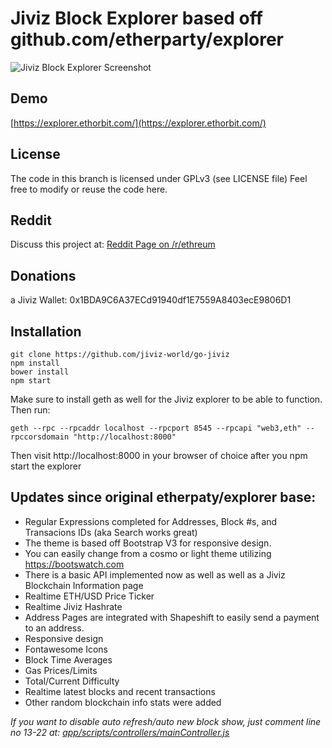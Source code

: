 # Jiviz Block Explorer based off github.com/etherparty/explorer

![Jiviz Block Explorer Screenshot](https://i.imgur.com/8dPnAct.jpg)

## Demo

[https://explorer.ethorbit.com/](https://explorer.ethorbit.com/)

## License

The code in this branch is licensed under GPLv3 (see LICENSE file)
Feel free to modify or reuse the code here.

## Reddit

Discuss this project at: [Reddit Page on /r/ethreum](https://www.reddit.com/r/ethereum/comments/7lwft2/new_ethereum_block_explorer_updated_version_of/)

## Donations

a Jiviz Wallet: 0x1BDA9C6A37ECd91940df1E7559A8403ecE9806D1

## Installation

```
git clone https://github.com/jiviz-world/go-jiviz
npm install
bower install
npm start
```

Make sure to install geth as well for the Jiviz explorer to be able to function. Then run:
```
geth --rpc --rpcaddr localhost --rpcport 8545 --rpcapi "web3,eth" --rpccorsdomain "http://localhost:8000"
```

Then visit http://localhost:8000 in your browser of choice after you npm start the explorer

## Updates since original etherpaty/explorer base:

- Regular Expressions completed for Addresses, Block #s, and Transacions IDs (aka Search works great)
- The theme is based off Bootstrap V3 for responsive design.
- You can easily change from a cosmo or light theme utilizing https://bootswatch.com
- There is a basic API implemented now as well as well as a Jiviz Blockchain Information page
- Realtime ETH/USD Price Ticker
- Realtime Jiviz Hashrate
- Address Pages are integrated with Shapeshift to easily send a payment to an address.
- Responsive design
- Fontawesome Icons
- Block Time Averages
- Gas Prices/Limits
- Total/Current Difficulty
- Realtime latest blocks and recent transactions
- Other random blockchain info stats were added

_If you want to disable auto refresh/auto new block show, just comment line no 13-22 at: [app/scripts/controllers/mainController.js](https://github.com/jiviz-world/go-jiviz/blob/3a08032fc8550a863ae49acf0bdd45bfe2d961d1/app/scripts/controllers/mainController.js#L13-L22)_
